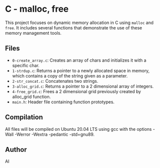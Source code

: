 # C - malloc, free

This project focuses on dynamic memory allocation in C using `malloc` and `free`. It includes several functions that demonstrate the use of these memory management tools.

## Files

* `0-create_array.c`: Creates an array of chars and initializes it with a specific char.
* `1-strdup.c`: Returns a pointer to a newly allocated space in memory, which contains a copy of the string given as a parameter.
* `2-str_concat.c`: Concatenates two strings.
* `3-alloc_grid.c`: Returns a pointer to a 2 dimensional array of integers.
* `4-free_grid.c`: Frees a 2 dimensional grid previously created by alloc_grid function.
* `main.h`: Header file containing function prototypes.

## Compilation

All files will be compiled on Ubuntu 20.04 LTS using gcc with the options -Wall -Werror -Wextra -pedantic -std=gnu89.

## Author

AI